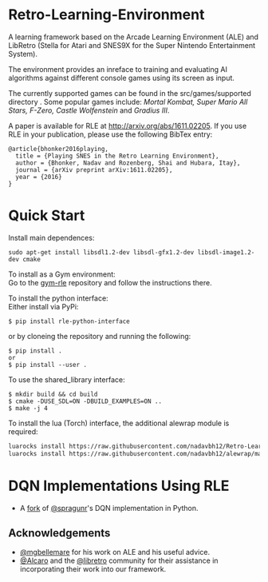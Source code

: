# Retro-Learning-Environment
A learning framework based on the Arcade Learning Environment (ALE) and LibRetro (Stella for Atari and SNES9X for the Super Nintendo Entertainment System).

The environment provides an inreface to training and evaluating AI algorithms against different console games using its screen as input.

The currently supported games can be found in the src/games/supported directory .
Some popular games include: _Mortal Kombat, Super Mario All Stars, F-Zero, Castle Wolfenstein_ and _Gradius III_.

A paper is available for RLE at http://arxiv.org/abs/1611.02205.
If you use RLE in your publication, please use the following BibTex entry:
  
    @article{bhonker2016playing,
      title = {Playing SNES in the Retro Learning Environment},
      author = {Bhonker, Nadav and Rozenberg, Shai and Hubara, Itay},
      journal = {arXiv preprint arXiv:1611.02205},
      year = {2016}
    }
   
Quick Start
===============================

Install main dependences:
```
sudo apt-get install libsdl1.2-dev libsdl-gfx1.2-dev libsdl-image1.2-dev cmake
```
To install as a Gym environment:  
Go to the [gym-rle](https://github.com/nadavbh12/gym-rle) repository and follow the instructions there.

To install the python interface:  
Either install via PyPi:
```
$ pip install rle-python-interface
```
or by cloneing the repository and running the following:
```
$ pip install .
or
$ pip install --user .
```

To use the shared_library interface:

```
$ mkdir build && cd build
$ cmake -DUSE_SDL=ON -DBUILD_EXAMPLES=ON ..
$ make -j 4
```

To install the lua (Torch) interface, the additional alewrap module is required:
```sh
luarocks install https://raw.githubusercontent.com/nadavbh12/Retro-Learning-Environment/master/ale-2-0.rockspec
luarocks install https://raw.githubusercontent.com/nadavbh12/alewrap/master/alewrap-0-0.rockspec
```

DQN Implementations Using RLE
===============================
- A [fork](https://github.com/nadavbh12/deep_q_rl) of [@spragunr](https://github.com/spragunr)'s DQN implementation in Python.

## Acknowledgements
- [@mgbellemare](https://github.com/mgbellemare) for his work on ALE and his useful advice.
- [@Alcaro](https://github.com/Alcaro) and the [@libretro](https://github.com/libretro) community for their assistance in incorporating their work into our framework.
